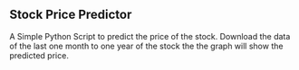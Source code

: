 ## Stock Price Predictor ##

A Simple Python Script to predict the price of the stock.
Download the data of the last one month to one year of the stock the the graph will show the predicted price.
